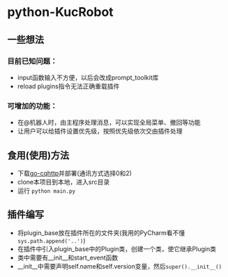 # python-KucRobot

## 一些想法

### 目前已知问题：
* input函数输入不方便，以后会改成prompt_toolkit库
* reload plugins指令无法正确重载插件

### 可增加的功能：
* 在@机器人时，由主程序处理消息，可以实现全局菜单、撤回等功能
* 让用户可以给插件设置优先级，按照优先级依次交由插件处理

## 食用(使用)方法
* 下载[go-cqhttp](https://github.com/Mrs4s/go-cqhttp)并部署(通讯方式选择0和2)
* clone本项目到本地，进入src目录
* 运行 `python main.py`

## 插件编写
* 将plugin_base放在插件所在的文件夹(我用的PyCharm看不懂`sys.path.append('..')`)
* 在插件中引入plugin_base中的Plugin类，创建一个类，使它继承Plugin类
* 类中需要有__init__和start_event函数
* __init__中需要声明self.name和self.version变量，然后`super().__init__()`
